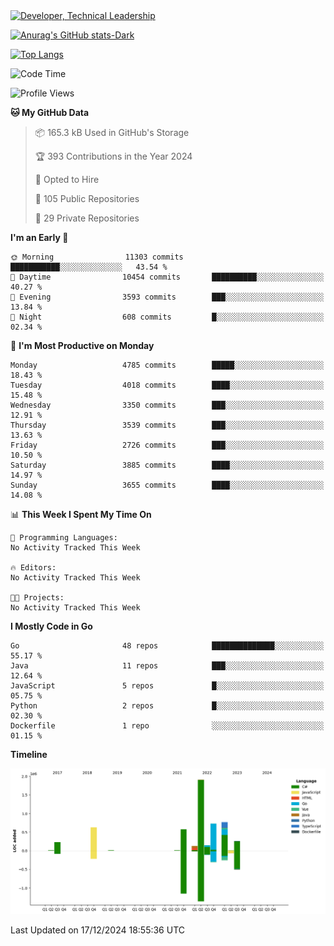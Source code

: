 <div>
  <a href="https://www.linkedin.com/in/arielpineiro/" target="_blank" rel="nofollow noopener noreferrer">
    <img src="https://img.shields.io/badge/-LinkedIn-%230077B5?style=for-the-badge&logo=linkedin&logoColor=white" alt="Developer, Technical Leadership" title="Ariel Piñeiro">
  </a>
</div>

[![Anurag's GitHub stats-Dark](https://github-readme-stats.vercel.app/api?username=arielsrv&show_icons=true&theme=dark#gh-dark-mode-only)](https://github.com/anuraghazra/github-readme-stats#gh-dark-mode-only)

[![Top Langs](https://github-readme-stats.vercel.app/api/top-langs/?username=arielsrv&layout=compact&langs_count=10&theme=dark#gh-dark-mode-only)](https://github.com/anuraghazra/github-readme-stats&theme=dark#gh-dark-mode-only)

<!--START_SECTION:waka-->
![Code Time](http://img.shields.io/badge/Code%20Time-1%2C107%20hrs%2037%20mins-blue)

![Profile Views](http://img.shields.io/badge/Profile%20Views-0-blue)

**🐱 My GitHub Data** 

> 📦 165.3 kB Used in GitHub's Storage 
 > 
> 🏆 393 Contributions in the Year 2024
 > 
> 💼 Opted to Hire
 > 
> 📜 105 Public Repositories 
 > 
> 🔑 29 Private Repositories 
 > 
**I'm an Early 🐤** 

```text
🌞 Morning                11303 commits       ███████████░░░░░░░░░░░░░░   43.54 % 
🌆 Daytime                10454 commits       ██████████░░░░░░░░░░░░░░░   40.27 % 
🌃 Evening                3593 commits        ███░░░░░░░░░░░░░░░░░░░░░░   13.84 % 
🌙 Night                  608 commits         █░░░░░░░░░░░░░░░░░░░░░░░░   02.34 % 
```
📅 **I'm Most Productive on Monday** 

```text
Monday                   4785 commits        █████░░░░░░░░░░░░░░░░░░░░   18.43 % 
Tuesday                  4018 commits        ████░░░░░░░░░░░░░░░░░░░░░   15.48 % 
Wednesday                3350 commits        ███░░░░░░░░░░░░░░░░░░░░░░   12.91 % 
Thursday                 3539 commits        ███░░░░░░░░░░░░░░░░░░░░░░   13.63 % 
Friday                   2726 commits        ███░░░░░░░░░░░░░░░░░░░░░░   10.50 % 
Saturday                 3885 commits        ████░░░░░░░░░░░░░░░░░░░░░   14.97 % 
Sunday                   3655 commits        ████░░░░░░░░░░░░░░░░░░░░░   14.08 % 
```


📊 **This Week I Spent My Time On** 

```text
💬 Programming Languages: 
No Activity Tracked This Week

🔥 Editors: 
No Activity Tracked This Week

🐱‍💻 Projects: 
No Activity Tracked This Week
```

**I Mostly Code in Go** 

```text
Go                       48 repos            ██████████████░░░░░░░░░░░   55.17 % 
Java                     11 repos            ███░░░░░░░░░░░░░░░░░░░░░░   12.64 % 
JavaScript               5 repos             █░░░░░░░░░░░░░░░░░░░░░░░░   05.75 % 
Python                   2 repos             █░░░░░░░░░░░░░░░░░░░░░░░░   02.30 % 
Dockerfile               1 repo              ░░░░░░░░░░░░░░░░░░░░░░░░░   01.15 % 
```



**Timeline**

![Lines of Code chart](https://raw.githubusercontent.com/arielsrv/arielsrv/main/assets/bar_graph.png)


 Last Updated on 17/12/2024 18:55:36 UTC
<!--END_SECTION:waka-->
